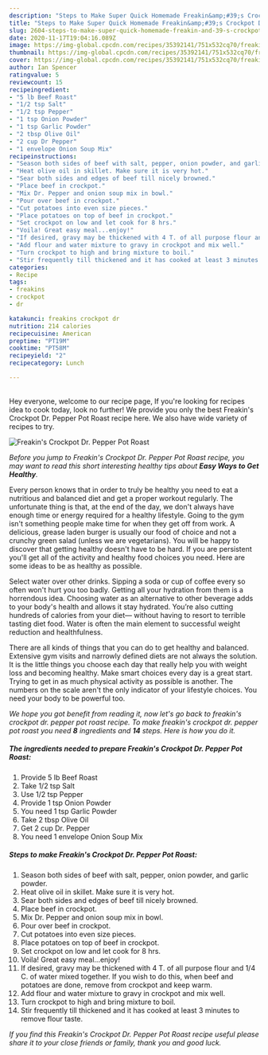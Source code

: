 ```yaml
---
description: "Steps to Make Super Quick Homemade Freakin&amp;#39;s Crockpot Dr. Pepper Pot Roast"
title: "Steps to Make Super Quick Homemade Freakin&amp;#39;s Crockpot Dr. Pepper Pot Roast"
slug: 2604-steps-to-make-super-quick-homemade-freakin-and-39-s-crockpot-dr-pepper-pot-roast
date: 2020-11-17T19:04:16.089Z
image: https://img-global.cpcdn.com/recipes/35392141/751x532cq70/freakins-crockpot-dr-pepper-pot-roast-recipe-main-photo.jpg
thumbnail: https://img-global.cpcdn.com/recipes/35392141/751x532cq70/freakins-crockpot-dr-pepper-pot-roast-recipe-main-photo.jpg
cover: https://img-global.cpcdn.com/recipes/35392141/751x532cq70/freakins-crockpot-dr-pepper-pot-roast-recipe-main-photo.jpg
author: Ian Spencer
ratingvalue: 5
reviewcount: 15
recipeingredient:
- "5 lb Beef Roast"
- "1/2 tsp Salt"
- "1/2 tsp Pepper"
- "1 tsp Onion Powder"
- "1 tsp Garlic Powder"
- "2 tbsp Olive Oil"
- "2 cup Dr Pepper"
- "1 envelope Onion Soup Mix"
recipeinstructions:
- "Season both sides of beef with salt, pepper, onion powder, and garlic powder."
- "Heat olive oil in skillet. Make sure it is very hot."
- "Sear both sides and edges of beef till nicely browned."
- "Place beef in crockpot."
- "Mix Dr. Pepper and onion soup mix in bowl."
- "Pour over beef in crockpot."
- "Cut potatoes into even size pieces."
- "Place potatoes on top of beef in crockpot."
- "Set crockpot on low and let cook for 8 hrs."
- "Voila! Great easy meal...enjoy!"
- "If desired, gravy may be thickened with 4 T. of all purpose flour and 1/4 C. of water mixed together. If you wish to do this, when beef and potatoes are done, remove from crockpot and keep warm."
- "Add flour and water mixture to gravy in crockpot and mix well."
- "Turn crockpot to high and bring mixture to boil."
- "Stir frequently till thickened and it has cooked at least 3 minutes to remove flour taste."
categories:
- Recipe
tags:
- freakins
- crockpot
- dr

katakunci: freakins crockpot dr 
nutrition: 214 calories
recipecuisine: American
preptime: "PT19M"
cooktime: "PT58M"
recipeyield: "2"
recipecategory: Lunch

---
```

<br>
Hey everyone, welcome to our recipe page, If you're looking for recipes idea to cook today, look no further! We provide you only the best Freakin&#39;s Crockpot Dr. Pepper Pot Roast recipe here. We also have wide variety of recipes to try.
<br>


![Freakin&#39;s Crockpot Dr. Pepper Pot Roast](https://img-global.cpcdn.com/recipes/35392141/751x532cq70/freakins-crockpot-dr-pepper-pot-roast-recipe-main-photo.jpg)

<i>Before you jump to Freakin&#39;s Crockpot Dr. Pepper Pot Roast recipe, you may want to read this short interesting healthy tips about <strong>Easy Ways to Get Healthy</strong>.</i>

Every person knows that in order to truly be healthy you need to eat a nutritious and balanced diet and get a proper workout regularly. The unfortunate thing is that, at the end of the day, we don't always have enough time or energy required for a healthy lifestyle. Going to the gym isn't something people make time for when they get off from work. A delicious, grease laden burger is usually our food of choice and not a crunchy green salad (unless we are vegetarians). You will be happy to discover that getting healthy doesn't have to be hard. If you are persistent you'll get all of the activity and healthy food choices you need. Here are some ideas to be as healthy as possible.

Select water over other drinks. Sipping a soda or cup of coffee every so often won't hurt you too badly. Getting all your hydration from them is a horrendous idea. Choosing water as an alternative to other beverage adds to your body's health and allows it stay hydrated. You’re also cutting hundreds of calories from your diet— without having to resort to terrible tasting diet food. Water is often the main element to successful weight reduction and healthfulness.

There are all kinds of things that you can do to get healthy and balanced. Extensive gym visits and narrowly defined diets are not always the solution. It is the little things you choose each day that really help you with weight loss and becoming healthy. Make smart choices every day is a great start. Trying to get in as much physical activity as possible is another. The numbers on the scale aren't the only indicator of your lifestyle choices. You need your body to be powerful too. 


<i>We hope you got benefit from reading it, now let's go back to freakin&#39;s crockpot dr. pepper pot roast recipe. To make freakin&#39;s crockpot dr. pepper pot roast you need <strong>8</strong> ingredients and <strong>14</strong> steps. Here is how you do it.
</i>

##### The ingredients needed to prepare Freakin&#39;s Crockpot Dr. Pepper Pot Roast:

1. Provide 5 lb Beef Roast
1. Take 1/2 tsp Salt
1. Use 1/2 tsp Pepper
1. Provide 1 tsp Onion Powder
1. You need 1 tsp Garlic Powder
1. Take 2 tbsp Olive Oil
1. Get 2 cup Dr. Pepper
1. You need 1 envelope Onion Soup Mix


##### Steps to make Freakin&#39;s Crockpot Dr. Pepper Pot Roast:

1. Season both sides of beef with salt, pepper, onion powder, and garlic powder.
1. Heat olive oil in skillet. Make sure it is very hot.
1. Sear both sides and edges of beef till nicely browned.
1. Place beef in crockpot.
1. Mix Dr. Pepper and onion soup mix in bowl.
1. Pour over beef in crockpot.
1. Cut potatoes into even size pieces.
1. Place potatoes on top of beef in crockpot.
1. Set crockpot on low and let cook for 8 hrs.
1. Voila! Great easy meal...enjoy!
1. If desired, gravy may be thickened with 4 T. of all purpose flour and 1/4 C. of water mixed together. If you wish to do this, when beef and potatoes are done, remove from crockpot and keep warm.
1. Add flour and water mixture to gravy in crockpot and mix well.
1. Turn crockpot to high and bring mixture to boil.
1. Stir frequently till thickened and it has cooked at least 3 minutes to remove flour taste.


<i>If you find this Freakin&#39;s Crockpot Dr. Pepper Pot Roast recipe useful please share it to your close friends or family, thank you and good luck.</i>
